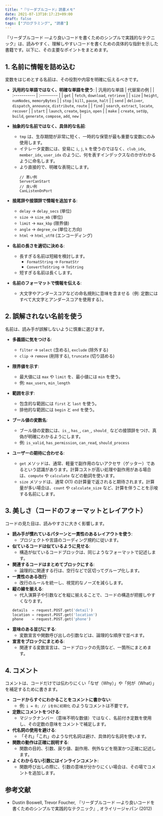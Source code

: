 ```yaml
---
title: "『リーダブルコード』読書メモ"
date: 2021-07-13T10:17:23+09:00
draft: false
tags: ["プログラミング", "読書"] 
---
```

<!--more-->
『リーダブルコード ―より良いコードを書くためのシンプルで実践的なテクニック』は、読みやすく、理解しやすいコードを書くための具体的な指針を示した書籍です。以下に、その主要なポイントをまとめます。

## 1. 名前に情報を詰め込む

変数をはじめとする名前は、その役割や内容を明確に伝えるべきです。

-   **汎用的な単語ではなく、明確な単語を使う**:
    | 汎用的な単語 | 代替案の例 |
    | :----------- | :--------- |
    | `get`        | `fetch`, `download`, `retrieve` |
    | `size`       | `height`, `numNodes`, `memoryBytes` |
    | `stop`       | `kill`, `pause`, `halt` |
    | `send`       | `deliver`, `dispatch`, `announce`, `distribute`, `route` |
    | `find`       | `search`, `extract`, `locate`, `recover` |
    | `start`      | `launch`, `create`, `begin`, `open` |
    | `make`       | `create`, `setUp`, `build`, `generate`, `compose`, `add`, `new` |

-   **抽象的な名前ではなく、具体的な名前**:
    -   `tmp` は、生存期間が非常に短く、一時的な保管が最も重要な変数にのみ使用します。
    -   イテレータ変数には、安易に `i`, `j`, `k` を使うのではなく、`club_idx`, `member_idx`, `user_idx` のように、何を表すインデックスなのかがわかるように命名します。
    -   より直接的で、明確な表現にします。
        ```
        // 悪い例
        ServerCanStart
        // 良い例
        CanListenOnPort
        ```

-   **接尾辞や接頭辞で情報を追加する**:
    -   `delay` → `delay_secs` (単位)
    -   `size` → `size_mb` (単位)
    -   `limit` → `max_kbp` (限界値)
    -   `angle` → `degree_cw` (単位と方向)
    -   `html` → `html_utf8` (エンコーディング)

-   **名前の長さを適切に決める**:
    -   長すぎる名前は短縮を検討します。
        -   `FormatString` → `FormatStr`
        -   `ConvertToString` → `ToString`
    -   短すぎる名前は長くします。

-   **名前のフォーマットで情報を伝える**:
    -   大文字やアンダースコアなどの命名規則に意味を含ませる（例: 定数にはすべて大文字とアンダースコアを使用する）。

## 2. 誤解されない名前を使う

名前は、読み手が誤解しないように慎重に選びます。

-   **多義語に気をつける**:
    -   `filter` → `select` (含める), `exclude` (除外する)
    -   `clip` → `remove` (削除する), `truncate` (切り詰める)

-   **限界値を示す**:
    -   最大値には `max` や `limit` を、最小値には `min` を使う。
    -   例: `max_users`, `min_length`

-   **範囲を示す**:
    -   包含的な範囲には `first` と `last` を使う。
    -   排他的な範囲には `begin` と `end` を使う。

-   **ブール値の変数名**:
    -   ブール値の変数には、`is_`, `has_`, `can_`, `should_` などの接頭辞をつけ、真偽が明確にわかるようにします。
    -   例: `is_valid`, `has_permission`, `can_read`, `should_process`

-   **ユーザーの期待に合わせる**:
    -   `get` メソッドは、通常、軽量で副作用のないアクセサ（ゲッター）であるという認識があります。計算コストが高い処理や副作用がある場合は、`compute` や `calculate` などの動詞を使います。
    -   `size` メソッドは、通常 $O(1)$ の計算量で返されると期待されます。計算量が多い場合は、`count` や `calculate_size` など、計算を伴うことを示唆する名前にします。

## 3. 美しさ（コードのフォーマットとレイアウト）

コードの見た目は、読みやすさに大きく影響します。

-   **読み手が慣れているパターンと一貫性のあるレイアウトを使う**:
    -   プロジェクトや言語のコーディング規約に従います。
-   **似ているコードは似ているように見せる**:
    -   構造が似ているコードブロックは、同じようなフォーマットで記述します。
-   **関連するコードはまとめてブロックにする**:
    -   論理的に関連する行は、空行などで区切ってグループ化します。
-   **一貫性のある改行**:
    -   改行のルールを統一し、視覚的なノーズを減らします。
-   **縦の線を揃える**:
    -   代入演算子や引数などを縦に揃えることで、コードの構造が把握しやすくなります。
    ```python
    details  = request.POST.get('detail')
    location = request.POST.get('location')
    phone    = request.POST.get('phone')
    ```
-   **意味のある並びにする**:
    -   変数宣言や関数呼び出しの引数などは、論理的な順序で並べます。
-   **宣言をブロックにまとめる**:
    -   関連する変数宣言は、コードブロックの先頭など、一箇所にまとめます。

## 4. コメント

コメントは、コードだけでは伝わりにくい「なぜ（Why）」や「何が（What）」を補足するために書きます。

-   **コードからすぐにわかることをコメントに書かない**:
    -   例: `i = 0; // iを0に初期化` のようなコメントは不要です。
-   **定数にコメントをつける**:
    -   マジックナンバー（意味不明な数値）ではなく、名前付き定数を使用し、その定数の意味をコメントで補足します。
-   **代名詞の使用を避ける**:
    -   「それ」「これ」のような代名詞は避け、具体的な名詞を使います。
-   **関数の動作は正確に説明する**:
    -   関数の目的、引数、戻り値、副作用、例外などを簡潔かつ正確に記述します。
-   **よくわからない引数にはインラインコメント**:
    -   関数呼び出しの際に、引数の意味が分かりにくい場合は、その場でコメントを追加します。

## 参考文献
-   Dustin Boswell, Trevor Foucher, 『リーダブルコード ―より良いコードを書くためのシンプルで実践的なテクニック』, オライリージャパン (2012)
